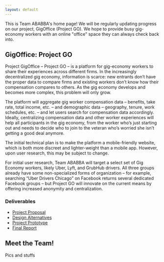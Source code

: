 ```yaml
---
layout: default
---
```

This is Team ABABBA's home page! We will be regularly updating progress on our project, GigOffice (Project GO). We hope to provide busy gig-economy workers with an online "office" space they can always check back into.

## GigOffice: Project GO

Project GigOffice – Project GO – is a platform for gig-economy workers to share their experiences across different firms. In the increasingly decentralized gig economy, information is scarce: new entrants don’t have the proper data to compare firms and existing workers don’t know how their compensation compares to others. As the gig economy develops and becomes more complex, this problem will only grow.

The platform will aggregate gig worker compensation data – benefits, take rate, total income, etc. – and demographic data – geography, tenure, work schedules, etc. – and let users search for compensation data accordingly. Ideally, centralizing compensation data and other worker experiences will help all participants in the gig economy, from the worker who’s just starting out and needs to decide who to join to the veteran who’s worried she isn’t getting a good deal anymore.

The initial technical plan is to make the platform a mobile-friendly website, which is both more discreet and lighter-weight than a mobile app. However, upon user research, this may be subject to change.

For initial user research, Team ABABBA will target a select set of Gig Economy workers, likely Uber, Lyft, and GrubHub drivers. All three groups already have some non-specialized forms of organization – for example, searching “Uber Drivers Chicago” on Facebook returns several dedicated Facebook groups – but Project GO will innovate on the current means by offering increased anonymity and centralization.

### Deliverables

* [Project Proposal](./projectProposal.md)
* [Design Alternatives](./designAlternatives.md)
* [Project Prototype](./projectPrototype.md)
* [Final Report](./finalReport.md)

## Meet the Team!

Pics and stuffs

<!-- Text can be **bold**, _italic_, or ~~strikethrough~~.

[Link to another page](./1.html).

There should be whitespace between paragraphs.

There should be whitespace between paragraphs. We recommend including a README, or a file with information about your project.

# Header 1

This is a normal paragraph following a header. GitHub is a code hosting platform for version control and collaboration. It lets you and others work together on projects from anywhere.

## Header 2

> This is a blockquote following a header.
>
> When something is important enough, you do it even if the odds are not in your favor.

### Header 3

```js
// Javascript code with syntax highlighting.
var fun = function lang(l) {
  dateformat.i18n = require('./lang/' + l)
  return true;
}
```

```ruby
# Ruby code with syntax highlighting
GitHubPages::Dependencies.gems.each do |gem, version|
  s.add_dependency(gem, "= #{version}")
end
```

#### Header 4

*   This is an unordered list following a header.
*   This is an unordered list following a header.
*   This is an unordered list following a header.

##### Header 5

1.  This is an ordered list following a header.
2.  This is an ordered list following a header.
3.  This is an ordered list following a header.

###### Header 6

| head1        | head two          | three |
|:-------------|:------------------|:------|
| ok           | good swedish fish | nice  |
| out of stock | good and plenty   | nice  |
| ok           | good `oreos`      | hmm   |
| ok           | good `zoute` drop | yumm  |

### There's a horizontal rule below this.

* * *

### Here is an unordered list:

*   Item foo
*   Item bar
*   Item baz
*   Item zip

### And an ordered list:

1.  Item one
1.  Item two
1.  Item three
1.  Item four

### And a nested list:

- level 1 item
  - level 2 item
  - level 2 item
    - level 3 item
    - level 3 item
- level 1 item
  - level 2 item
  - level 2 item
  - level 2 item
- level 1 item
  - level 2 item
  - level 2 item
- level 1 item

### Small image

![Octocat](https://github.githubassets.com/images/icons/emoji/octocat.png)

### Large image

![Branching](https://guides.github.com/activities/hello-world/branching.png)


### Definition lists can be used with HTML syntax.

<dl>
<dt>Name</dt>
<dd>Godzilla</dd>
<dt>Born</dt>
<dd>1952</dd>
<dt>Birthplace</dt>
<dd>Japan</dd>
<dt>Color</dt>
<dd>Green</dd>
</dl>

```
Long, single-line code blocks should not wrap. They should horizontally scroll if they are too long. This line should be long enough to demonstrate this.
```

```
The final element.
``` -->
